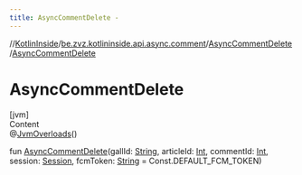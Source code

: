 ```yaml
---
title: AsyncCommentDelete -
---
```

//[KotlinInside](../../index.md)/[be.zvz.kotlininside.api.async.comment](../index.md)/[AsyncCommentDelete](index.md)/[AsyncCommentDelete](-async-comment-delete.md)



# AsyncCommentDelete  
[jvm]  
Content  
@[JvmOverloads](https://kotlinlang.org/api/latest/jvm/stdlib/kotlin.jvm/-jvm-overloads/index.html)()  
  
fun [AsyncCommentDelete](-async-comment-delete.md)(gallId: [String](https://kotlinlang.org/api/latest/jvm/stdlib/kotlin/-string/index.html), articleId: [Int](https://kotlinlang.org/api/latest/jvm/stdlib/kotlin/-int/index.html), commentId: [Int](https://kotlinlang.org/api/latest/jvm/stdlib/kotlin/-int/index.html), session: [Session](../../be.zvz.kotlininside.session/-session/index.md), fcmToken: [String](https://kotlinlang.org/api/latest/jvm/stdlib/kotlin/-string/index.html) = Const.DEFAULT_FCM_TOKEN)  



